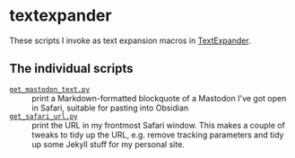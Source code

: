 # textexpander

These scripts I invoke as text expansion macros in [TextExpander](https://textexpander.com/).

## The individual scripts

<!-- [[[cog

# This adds the root of the repo to the PATH, which has cog_helpers.py
from os.path import abspath, dirname
import sys

sys.path.append(abspath(dirname(dirname("."))))

import cog_helpers

folder_name = "textexpander"

scripts = [
    {
        "name": "get_mastodon_text.py",
        "description": """
        print a Markdown-formatted blockquote of a Mastodon I've got open in Safari, suitable for pasting into Obsidian
        """,
    },
    {
        "name": "get_safari_url.py",
        "description": """
        print the URL in my frontmost Safari window.
        This makes a couple of tweaks to tidy up the URL, e.g. remove tracking parameters and tidy up some Jekyll stuff for my personal site.
        """,
    },
]

cog_helpers.create_description_table(folder_name=folder_name, scripts=scripts)

]]]-->
<dl>
  <dt>
    <a href="https://github.com/alexwlchan/scripts/blob/main/textexpander/get_mastodon_text.py">
      <code>get_mastodon_text.py</code>
    </a>
  </dt>
  <dd>
    print a Markdown-formatted blockquote of a Mastodon I've got open in Safari, suitable for pasting into Obsidian
  </dd>

  <dt>
    <a href="https://github.com/alexwlchan/scripts/blob/main/textexpander/get_safari_url.py">
      <code>get_safari_url.py</code>
    </a>
  </dt>
  <dd>
    print the URL in my frontmost Safari window.
    This makes a couple of tweaks to tidy up the URL, e.g. remove tracking parameters and tidy up some Jekyll stuff for my personal site.
  </dd>
</dl>
<!-- [[[end]]] (checksum: 92cb9f2e13db3a692bf3b95b32c5c773) -->
